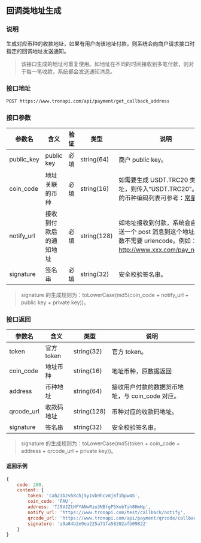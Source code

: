 ## 回调类地址生成

### 说明

生成对应币种的收款地址，如果有用户向该地址付款，则系统会向商户请求接口时指定的回调地址发送通知。

> 该接口生成的地址可重复使用。如地址在不同的时间接收到多笔付款，则对于每一笔收款，系统都会发送通知消息。

### 接口地址

```bash
POST https://www.tronapi.com/api/payment/get_callback_address
```

### 接口参数

参数名 | 含义 |  验证 | 类型 | 说明
-|-|-|-|-
public_key | public key | 必填 | string(64) | 商户 public key。
coin_code | 地址关联的币种 | 必填 | string(16) | 如需要生成 USDT.TRC20 类的地址，则传入“USDT.TRC20”。完整的币种编码列表可参考：[常量参考](/api/asset/constant.md)
notify_url | 接收到付款后的通知地址 | 必填 | string(128) | 如地址接收到付款，系统会自动发送一个 post 消息到这个地址。该参数不需要 urlencode。例如：http://www.xxx.com/pay_notify。
signature | 签名串 | 必填 | string(32) | 安全校验签名串。

> signature 的生成规则为：toLowerCase(md5(coin_code + notify_url + public key + private key))。

### 接口返回

参数名 | 含义 | 类型 | 说明
-|-|-|-
token | 官方 token | string(32) | 官方 token。
coin_code | 地址币种 | string(16) | 地址币种，原数据返回
address | 币种地址 | string(64) | 接收用户付款的数据货币地址，与 coin_code 对应。
qrcode_url | 收款码地址 | string(128) | 币种对应的收款码地址。
signature | 签名串 | string(32) | 安全校验签名串。

> signature 的生成规则为：toLowerCase(md5(token + coin_code + address + qrcode_url + private key))。

#### 返回示例

```javascript
{
    code: 200,
    content: {
        token: 'cah23b2vh8chj5y1vb9hcvmj6f1hpw45',
        coin_code: 'FAU',
        address: 'TJ9VJZtHFYANwRzu3NBfgPSXobTih8HmNp',
        notify_url: 'https://www.tronapi.com/test/callback/notify',
        qrcode_url: 'https://www.tronapi.com/api/payment/qrcode/callback?token=cah23b2vh8chj5y1vb9hcvmj6f1hpw45',
        signature: 'a9a84b2e9ea225a71fa58202afb09822'
    }
}
```